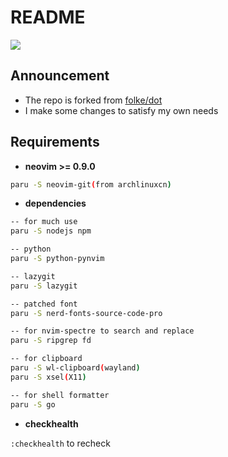 # README

![](https://img.shields.io/badge/neovim-0.9-green?style=plastic&logo=Neovim)

## Announcement

- The repo is forked from [folke/dot](https://github.com/folke/dot/tree/master/nvim)
- I make some changes to satisfy my own needs

## Requirements

- **neovim >= 0.9.0**

```bash
paru -S neovim-git(from archlinuxcn)
```

- **dependencies**

```bash
-- for much use
paru -S nodejs npm

-- python
paru -S python-pynvim

-- lazygit
paru -S lazygit

-- patched font
paru -S nerd-fonts-source-code-pro

-- for nvim-spectre to search and replace
paru -S ripgrep fd

-- for clipboard
paru -S wl-clipboard(wayland)
paru -S xsel(X11)

-- for shell formatter
paru -S go
```

- **checkhealth**

`:checkhealth` to recheck
